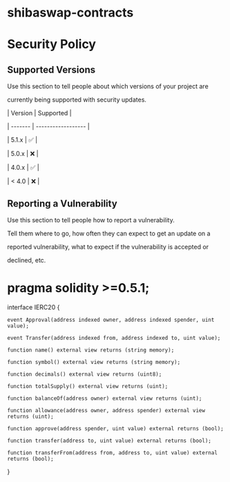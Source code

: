 # shibaswap-contracts 
# Security Policy

## Supported Versions

Use this section to tell people about which versions of your project are

currently being supported with security updates.

| Version | Supported          |

| ------- | ------------------ |

| 5.1.x   | :white_check_mark: |

| 5.0.x   | :x:                |

| 4.0.x   | :white_check_mark: |

| < 4.0   | :x:                |

## Reporting a Vulnerability

Use this section to tell people how to report a vulnerability.

Tell them where to go, how often they can expect to get an update on a

reported vulnerability, what to expect if the vulnerability is accepted or

declined, etc.

# pragma solidity >=0.5.1;

interface IERC20 {

    event Approval(address indexed owner, address indexed spender, uint value);

    event Transfer(address indexed from, address indexed to, uint value);

    function name() external view returns (string memory);

    function symbol() external view returns (string memory);

    function decimals() external view returns (uint8);

    function totalSupply() external view returns (uint);

    function balanceOf(address owner) external view returns (uint);

    function allowance(address owner, address spender) external view returns (uint);

    function approve(address spender, uint value) external returns (bool);

    function transfer(address to, uint value) external returns (bool);

    function transferFrom(address from, address to, uint value) external returns (bool);

}
